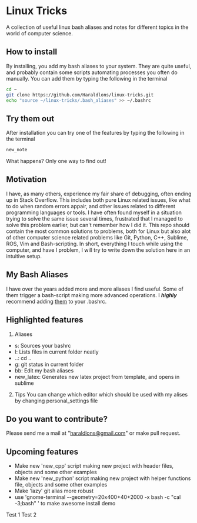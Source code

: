 # Linux Tricks
A collection of useful linux bash aliases and notes for different topics in the world of computer science.

## How to install
By installing, you add my bash aliases to your system. They are quite useful, and probably contain some scripts automating processes you often do manually. You can add them by typing the following in the terminal
```bash
cd ~
git clone https://github.com/Haraldlons/linux-tricks.git
echo "source ~/linux-tricks/.bash_aliases" >> ~/.bashrc
```
## Try them out
After installation you can try one of the features by typing the following in the terminal
```bash
new_note
```
What happens? Only one way to find out!

## Motivation
I have, as many others, experience my fair share of debugging, often ending up in Stack Overflow.
This includes both pure Linux related issues, like what to do when random errors appair, and other issues related to different programming languages or tools. I have often found myself in a situation trying to solve the same issue several times, frustrated that I managed to solve this problem earlier, but can't remember how I did it. This repo should contain the most common solutions to problems, both for Linux but also alot of other computer science related problems like Git, Python, C++, Sublime, ROS, Vim and Bash-scripting. In short, everything I touch while using the computer, and have I problem, I will try to write down the solution here in an intuitive setup.

## My Bash Aliases
I have over the years added more and more aliases I find useful. Some of them trigger a bash-script making more advanced operations. I ***highly*** recommend adding [them](https://github.com/Haraldlons/linux-tricks/blob/master/.bash_aliases) to your .bashrc.

## Highlighted features
1) Aliases

- s: Sources your bashrc
- l: Lists files in current folder neatly
- ..: cd .. 
- g: git status in current folder
- bb: Edit my bash aliases
- new_latex: Generates new latex project from template, and opens in sublime

2) Tips
You can change which editor which should be used with my alises by changing personal_settings file

## Do you want to contribute?
Please send me a mail at "haraldlons@gmail.com" or make pull request.

## Upcoming features
- Make new 'new_cpp' script making new project with header files, objects and some other examples
- Make new 'new_python' script making new project with helper functions file, objects and some other examples
- Make 'lazy' git alias more robust
- use 'gnome-terminal --geometry=20x400+40+2000 -x bash -c "cal -3;bash" ' to make awesome install demo

Test 1
Test 2
